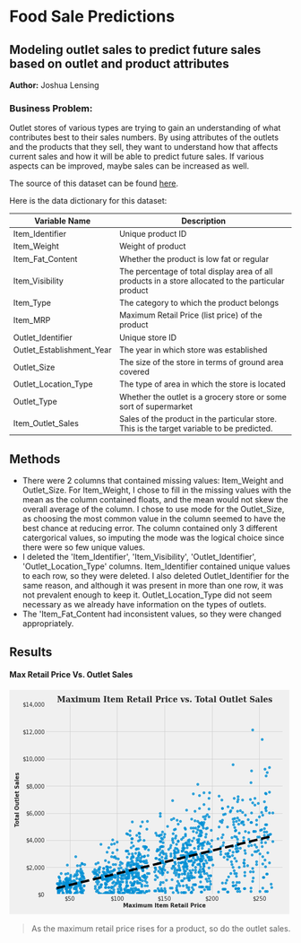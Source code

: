 # Food Sale Predictions
## Modeling outlet sales to predict future sales based on outlet and product attributes
**Author:** Joshua Lensing
### Business Problem:
Outlet stores of various types are trying to gain an understanding of what contributes best to their sales numbers. By using attributes of the outlets and the products that they sell, they want to understand how that affects current sales and how it will be able to predict future sales. If various aspects can be improved, maybe sales can be increased as well.

The source of this dataset can be found [here](https://datahack.analyticsvidhya.com/contest/practice-problem-big-mart-sales-iii/).

Here is the data dictionary for this dataset:

| Variable Name |	Description |
|---------------|-------------|
Item_Identifier	| Unique product ID
Item_Weight |	Weight of product
Item_Fat_Content | Whether the product is low fat or regular
Item_Visibility |	The percentage of total display area of all products in a store allocated to the particular product
Item_Type |	The category to which the product belongs
Item_MRP |	Maximum Retail Price (list price) of the product
Outlet_Identifier |	Unique store ID
Outlet_Establishment_Year |	The year in which store was established
Outlet_Size |	The size of the store in terms of ground area covered
Outlet_Location_Type |The type of area in which the store is located
Outlet_Type |	Whether the outlet is a grocery store or some sort of supermarket
Item_Outlet_Sales |	Sales of the product in the particular store. This is the target variable to be predicted.

## Methods
- There were 2 columns that contained missing values: Item_Weight and Outlet_Size. For Item_Weight, I chose to fill in the missing values with the mean as the column contained floats, and the mean would not skew the overall average of the column. I chose to use mode for the Outlet_Size, as choosing the most common value in the column seemed to have the best chance at reducing error. The column contained only 3 different catergorical values, so imputing the mode was the logical choice since there were so few unique values.
- I deleted the 'Item_Identifier', 'Item_Visibility', 'Outlet_Identifier', 'Outlet_Location_Type' columns. Item_Identifier contained unique values to each row, so they were deleted. I also deleted Outlet_Identifier for the same reason, and although it was present in more than one row, it was not prevalent enough to keep it. Outlet_Location_Type did not seem necessary as we already have information on the types of outlets.
- The 'Item_Fat_Content had inconsistent values, so they were changed appropriately.

## Results
#### Max Retail Price Vs. Outlet Sales
![sample image](MaxRetailPriceVSOutletSales.png)

> As the maximum retail price rises for a product, so do the outlet sales.

####
